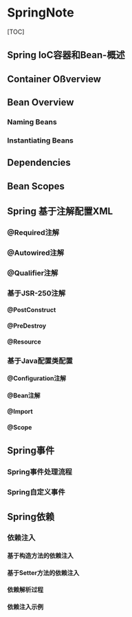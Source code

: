 # SpringNote

[TOC]

## Spring IoC容器和Bean-概述

## Container Oßverview

## Bean Overview

### Naming Beans

### Instantiating Beans 

## Dependencies

## Bean Scopes

## Spring 基于注解配置XML

### @Required注解

### @Autowired注解

### @Qualifier注解

### 基于JSR-250注解

#### @PostConstruct

#### @PreDestroy

#### @Resource

### 基于Java配置类配置

#### @Configuration注解

#### @Bean注解

#### @Import

#### @Scope

## Spring事件

### Spring事件处理流程

### Spring自定义事件

## Spring依赖

### 依赖注入

#### 基于构造方法的依赖注入

#### 基于Setter方法的依赖注入

#### 依赖解析过程

#### 依赖注入示例





